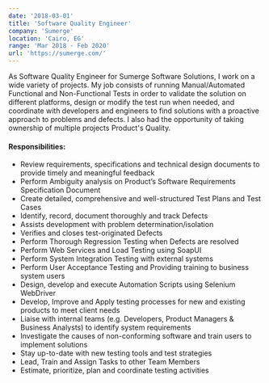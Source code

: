 ```yaml
---
date: '2018-03-01'
title: 'Software Quality Engineer'
company: 'Sumerge'
location: 'Cairo, EG'
range: 'Mar 2018 - Feb 2020'
url: 'https://sumerge.com/'
---
```


As Software Quality Engineer for Sumerge Software Solutions, I work on a wide variety of projects. My job consists of running Manual/Automated Functional and Non-Functional Tests in order to validate the solution on different platforms, design or modify the test run when needed, and coordinate with developers and engineers to find solutions with a proactive approach to problems and defects. I also had the opportunity of taking ownership of multiple projects Product's Quality.

#### Responsibilities:
- Review requirements, specifications and technical design documents to provide timely and meaningful feedback
- Perform Ambiguity analysis on Product’s Software Requirements Specification Document
- Create detailed, comprehensive and well-structured Test Plans and Test Cases
- Identify, record, document thoroughly and track Defects
- Assists development with problem determination/isolation
- Verifies and closes test-originated Defects
- Perform Thorough Regression Testing when Defects are resolved
- Perform Web Services and Load Testing using SoapUI
- Perform System Integration Testing with external systems
- Perform User Acceptance Testing and Providing training to business system users
- Design, develop and execute Automation Scripts using Selenium WebDriver
- Develop, Improve and Apply testing processes for new and existing products to meet client needs
- Liaise with internal teams (e.g. Developers, Product Managers & Business Analysts) to identify system requirements
- Investigate the causes of non-conforming software and train users to implement solutions
- Stay up-to-date with new testing tools and test strategies
- Lead, Train and Assign Tasks to other Team Members
- Estimate, prioritize, plan and coordinate testing activities
